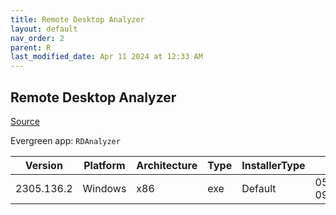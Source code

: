 ```yaml
---
title: Remote Desktop Analyzer
layout: default
nav_order: 2
parent: R
last_modified_date: Apr 11 2024 at 12:33 AM
---
```


## Remote Desktop Analyzer

[Source](https://rdanalyzer.com/)

Evergreen app: `RDAnalyzer`

| Version    | Platform | Architecture | Type | InstallerType | Date                | Size    | URI                                                                                                                                                                                          |
| ---------- | -------- | ------------ | ---- | ------------- | ------------------- | ------- | -------------------------------------------------------------------------------------------------------------------------------------------------------------------------------------------- |
| 2305.136.2 | Windows  | x86          | exe  | Default       | 05/14/2021 09:25:55 | 2866656 | [https://github.com/RDAnalyzer/release/releases/download/2305.136.2/RemoteDisplayAnalyzer.exe](https://github.com/RDAnalyzer/release/releases/download/2305.136.2/RemoteDisplayAnalyzer.exe) |
